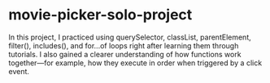 # movie-picker-solo-project
In this project, I practiced using querySelector, classList, parentElement, filter(), includes(), and for...of loops right after learning them through tutorials. I also gained a clearer understanding of how functions work together—for example, how they execute in order when triggered by a click event.
